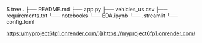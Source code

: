 $ tree
.
├── README.md
├── app.py
├── vehicles_us.csv
├── requirements.txt
└── notebooks
    └── EDA.ipynb
└── .streamlit
    └── config.toml
    
https://myproject6fp1.onrender.com/)](https://myproject6fp1.onrender.com/
